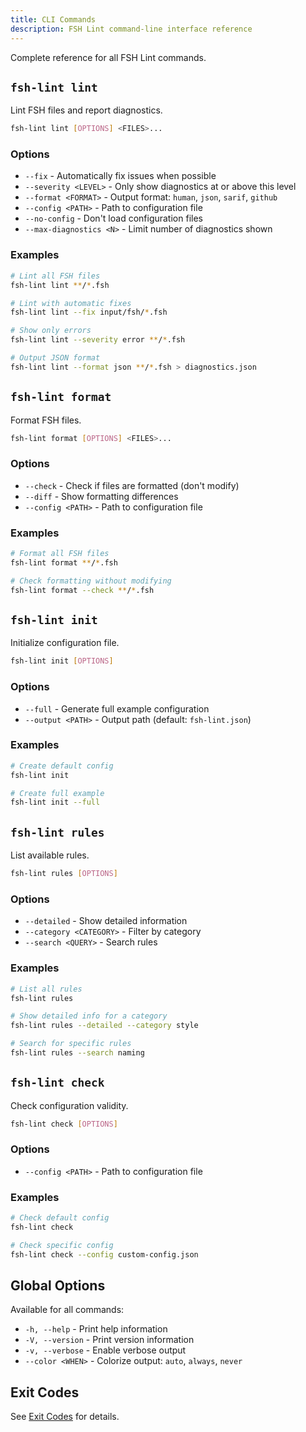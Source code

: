 ```yaml
---
title: CLI Commands
description: FSH Lint command-line interface reference
---
```


Complete reference for all FSH Lint commands.

## `fsh-lint lint`

Lint FSH files and report diagnostics.

```bash
fsh-lint lint [OPTIONS] <FILES>...
```

### Options

- `--fix` - Automatically fix issues when possible
- `--severity <LEVEL>` - Only show diagnostics at or above this level
- `--format <FORMAT>` - Output format: `human`, `json`, `sarif`, `github`
- `--config <PATH>` - Path to configuration file
- `--no-config` - Don't load configuration files
- `--max-diagnostics <N>` - Limit number of diagnostics shown

### Examples

```bash
# Lint all FSH files
fsh-lint lint **/*.fsh

# Lint with automatic fixes
fsh-lint lint --fix input/fsh/*.fsh

# Show only errors
fsh-lint lint --severity error **/*.fsh

# Output JSON format
fsh-lint lint --format json **/*.fsh > diagnostics.json
```

## `fsh-lint format`

Format FSH files.

```bash
fsh-lint format [OPTIONS] <FILES>...
```

### Options

- `--check` - Check if files are formatted (don't modify)
- `--diff` - Show formatting differences
- `--config <PATH>` - Path to configuration file

### Examples

```bash
# Format all FSH files
fsh-lint format **/*.fsh

# Check formatting without modifying
fsh-lint format --check **/*.fsh
```

## `fsh-lint init`

Initialize configuration file.

```bash
fsh-lint init [OPTIONS]
```

### Options

- `--full` - Generate full example configuration
- `--output <PATH>` - Output path (default: `fsh-lint.json`)

### Examples

```bash
# Create default config
fsh-lint init

# Create full example
fsh-lint init --full
```

## `fsh-lint rules`

List available rules.

```bash
fsh-lint rules [OPTIONS]
```

### Options

- `--detailed` - Show detailed information
- `--category <CATEGORY>` - Filter by category
- `--search <QUERY>` - Search rules

### Examples

```bash
# List all rules
fsh-lint rules

# Show detailed info for a category
fsh-lint rules --detailed --category style

# Search for specific rules
fsh-lint rules --search naming
```

## `fsh-lint check`

Check configuration validity.

```bash
fsh-lint check [OPTIONS]
```

### Options

- `--config <PATH>` - Path to configuration file

### Examples

```bash
# Check default config
fsh-lint check

# Check specific config
fsh-lint check --config custom-config.json
```

## Global Options

Available for all commands:

- `-h, --help` - Print help information
- `-V, --version` - Print version information
- `-v, --verbose` - Enable verbose output
- `--color <WHEN>` - Colorize output: `auto`, `always`, `never`

## Exit Codes

See [Exit Codes](/cli/exit-codes/) for details.
